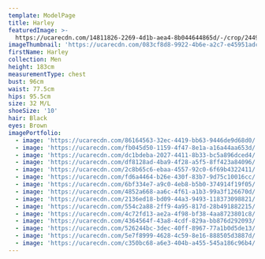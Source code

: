 ```yaml
---
template: ModelPage
title: Harley
featuredImage: >-
  https://ucarecdn.com/14811826-2269-4d1b-aea4-8b044644865d/-/crop/2449x1334/0,107/-/preview/
imageThumbnail: 'https://ucarecdn.com/083cf8d8-9922-4b6e-a2c7-e45951adcd50/'
firstName: Harley
collection: Men
height: 183cm
measurementType: chest
bust: 96cm
waist: 77.5cm
hips: 95.5cm
size: 32 M/L
shoeSize: '10'
hair: Black
eyes: Brown
imagePortfolio:
  - image: 'https://ucarecdn.com/86164563-32ec-4419-bb63-9446de9d68d0/'
  - image: 'https://ucarecdn.com/fb045d50-1159-4f47-8e1a-a16a44aa653d/'
  - image: 'https://ucarecdn.com/dc1bdeba-2027-4411-8b33-bc5a896dced4/'
  - image: 'https://ucarecdn.com/df8128ad-4ba9-4f28-a5f5-8ff423a84096/'
  - image: 'https://ucarecdn.com/2c8b65c6-ebaa-4557-92c0-6f69b4322411/'
  - image: 'https://ucarecdn.com/fd6a4464-b26e-430f-83b7-9d75c10016cc/'
  - image: 'https://ucarecdn.com/6bf334e7-a9c0-4eb8-b5b0-374914f19f05/'
  - image: 'https://ucarecdn.com/4852a668-aa6c-4f61-a1b3-99a3f126670d/'
  - image: 'https://ucarecdn.com/2136ed18-bd09-44a3-9493-118373098821/'
  - image: 'https://ucarecdn.com/554c2a88-2ff9-4a95-817d-28b491882215/'
  - image: 'https://ucarecdn.com/4c72fd13-ae2a-4f98-bf38-4aa8723801c8/'
  - image: 'https://ucarecdn.com/4364564f-43a8-4cdf-829a-bb876d292093/'
  - image: 'https://ucarecdn.com/526244bc-3dec-40ff-8967-77a1b0d5de13/'
  - image: 'https://ucarecdn.com/5e7f8999-4628-4c59-8e16-888505d3887d/'
  - image: 'https://ucarecdn.com/c350bc68-a6e3-404b-a455-545a186c96b4/'
---
```


